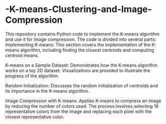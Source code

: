# -K-means-Clustering-and-Image-Compression
This repository contains Python code to implement the K-means algorithm and use it for image compression. The code is divided into several parts:
Implementing K-means: This section covers the implementation of the K-means algorithm, including finding the closest centroids and computing centroid means.

K-means on a Sample Dataset: Demonstrates how the K-means algorithm works on a toy 2D dataset. Visualizations are provided to illustrate the progress of the algorithm.

Random Initialization: Discusses the random initialization of centroids and its importance in the K-means algorithm.

Image Compression with K-means: Applies K-means to compress an image by reducing the number of colors used. The process involves selecting 16 representative colors from the image and replacing each pixel with the closest representative color.
